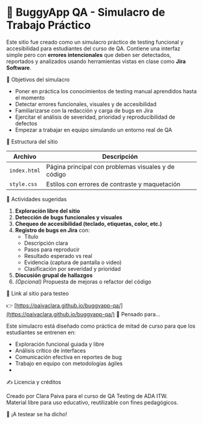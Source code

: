 # 🐛 BuggyApp QA - Simulacro de Trabajo Práctico

Este sitio fue creado como un simulacro práctico de testing funcional y accesibilidad para estudiantes del curso de QA. Contiene una interfaz simple pero con **errores intencionales** que deben ser detectados, reportados y analizados usando herramientas vistas en clase como **Jira Software**.

 🎯 Objetivos del simulacro

- Poner en práctica los conocimientos de testing manual aprendidos hasta el momento
- Detectar errores funcionales, visuales y de accesibilidad
- Familiarizarse con la redacción y carga de bugs en Jira
- Ejercitar el análisis de severidad, prioridad y reproducibilidad de defectos
- Empezar a trabajar en equipo simulando un entorno real de QA

 📂 Estructura del sitio

| Archivo       | Descripción                                          |
|---------------|------------------------------------------------------|
| `index.html`  | Página principal con problemas visuales y de código |
| `style.css`   | Estilos con errores de contraste y maquetación      |


 🚩 Actividades sugeridas

1. **Exploración libre del sitio**
2. **Detección de bugs funcionales y visuales**
3. **Chequeo de accesibilidad (teclado, etiquetas, color, etc.)**
4. **Registro de bugs en Jira** con:
   - Título
   - Descripción clara
   - Pasos para reproducir
   - Resultado esperado vs real
   - Evidencia (captura de pantalla o video)
   - Clasificación por severidad y prioridad
5. **Discusión grupal de hallazgos**
6. *(Opcional)* Propuesta de mejoras o refactor del código

 🔗 Link al sitio para testeo

👉 [https://paivaclara.github.io/buggyapp-qa/](https://paivaclara.github.io/buggyapp-qa/)
 🧠 Pensado para...

Este simulacro está diseñado como práctica de mitad de curso para que los estudiantes se entrenen en:
- Exploración funcional guiada y libre
- Análisis crítico de interfaces
- Comunicación efectiva en reportes de bug
- Trabajo en equipo con metodologías ágiles
- 
 ✍️ Licencia y créditos

Creado por Clara Paiva para el curso de QA Testing de ADA ITW.  
Material libre para uso educativo, reutilizable con fines pedagógicos.


🐞 ¡A testear se ha dicho!
